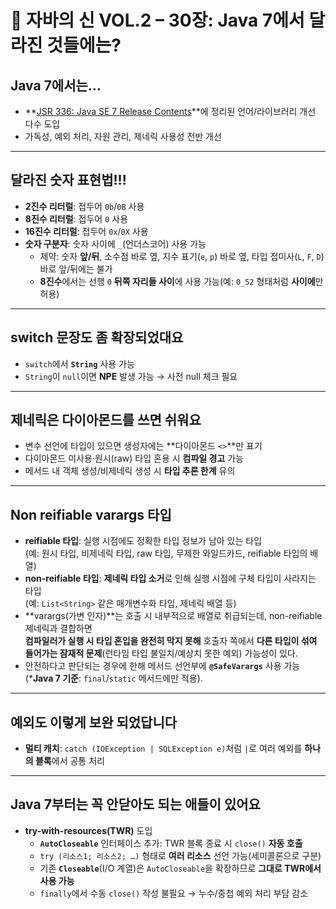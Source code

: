 # 📘 자바의 신 VOL.2 – 30장: Java 7에서 달라진 것들에는?

## Java 7에서는…
- **[JSR 336: Java SE 7 Release Contents](https://jcp.org/aboutJava/communityprocess/final/jsr336/index.html)**에 정리된 언어/라이브러리 개선 다수 도입
- 가독성, 예외 처리, 자원 관리, 제네릭 사용성 전반 개선

---

## 달라진 숫자 표현법!!!
- **2진수 리터럴**: 접두어 `0b`/`0B` 사용
- **8진수 리터럴**: 접두어 `0` 사용
- **16진수 리터럴**: 접두어 `0x`/`0X` 사용
- **숫자 구분자**: 숫자 사이에 `_`(언더스코어) 사용 가능
    - 제약: 숫자 **앞/뒤**, 소수점 바로 옆, 지수 표기(`e`, `p`) 바로 옆, 타입 접미사(`L`, `F`, `D`) 바로 앞/뒤에는 불가
    - **8진수**에서는 선행 `0` **뒤쪽 자리들 사이**에 사용 가능(예: `0_52` 형태처럼 **사이에**만 허용)

---

## switch 문장도 좀 확장되었대요
- `switch`에서 **`String`** 사용 가능
- `String`이 `null`이면 **NPE** 발생 가능 → 사전 null 체크 필요

---

## 제네릭은 다이아몬드를 쓰면 쉬워요
- 변수 선언에 타입이 있으면 생성자에는 **다이아몬드 `<>`**만 표기
- 다이아몬드 미사용·원시(raw) 타입 혼용 시 **컴파일 경고** 가능
- 메서드 내 객체 생성/비제네릭 생성 시 **타입 추론 한계** 유의

---

## Non reifiable varargs 타입
- **reifiable 타입**: 실행 시점에도 정확한 타입 정보가 남아 있는 타입  
  (예: 원시 타입, 비제네릭 타입, raw 타입, 무제한 와일드카드, reifiable 타입의 배열)
- **non-reifiable 타입**: **제네릭 타입 소거**로 인해 실행 시점에 구체 타입이 사라지는 타입  
  (예: `List<String>` 같은 매개변수화 타입, 제네릭 배열 등)
- **varargs(가변 인자)**는 호출 시 내부적으로 배열로 취급되는데, non-reifiable 제네릭과 결합하면  
  **컴파일러가 실행 시 타입 혼입을 완전히 막지 못해** 호출자 쪽에서 **다른 타입이 섞여 들어가는 잠재적 문제**(런타임 타입 불일치/예상치 못한 예외) 가능성이 있다.
- 안전하다고 판단되는 경우에 한해 메서드 선언부에 **`@SafeVarargs`** 사용 가능(***Java 7 기준**: `final`/`static` 메서드에만 적용).

---

## 예외도 이렇게 보완 되었답니다
- **멀티 캐치**: `catch (IOException | SQLException e)`처럼 `|`로 여러 예외를 **하나의 블록**에서 공통 처리

---

## Java 7부터는 꼭 안닫아도 되는 애들이 있어요
- **try-with-resources(TWR)** 도입
    - **`AutoCloseable`** 인터페이스 추가: TWR 블록 종료 시 `close()` **자동 호출**
    - `try (리소스1; 리소스2; …)` 형태로 **여러 리소스** 선언 가능(세미콜론으로 구분)
    - 기존 **`Closeable`**(I/O 계열)은 `AutoCloseable`을 확장하므로 **그대로 TWR에서 사용 가능**
    - `finally`에서 수동 `close()` 작성 불필요 → 누수/중첩 예외 처리 부담 감소
